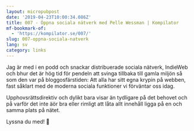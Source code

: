 ```yaml
---
layout: micropubpost
date: '2019-04-23T10:00:34.086Z'
title: 007 - Öppna sociala nätverk med Pelle Wessman | Kompilator
mf-bookmark-of:
  - 'https://kompilator.se/007/'
slug: 007-oppna-sociala-natverk
lang: sv
category: links
---
```

Jag är med i en podd och snackar distribuerade sociala nätverk, IndieWeb och bhur det är hög tid för pendeln att svinga tillbaka till gamla miljön så som den var på bloggosfärstiden: Att alla har sitt egna krypin på webben, fast såklart med de moderna sociala funktioner vi förväntar oss idag.

Upphovsrättsdirektiv och dylikt bara visar än tydligare på det behovet och på varför det inte äör bra eller rimligt att låta allt innehåll ligga på en och samma plats på nätet.

Lyssna du med! 🙂

